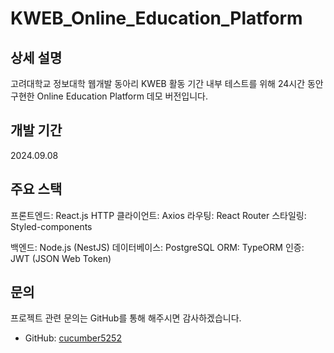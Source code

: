 # KWEB_Online_Education_Platform

## 상세 설명
고려대학교 정보대학 웹개발 동아리 KWEB 활동 기간 내부 테스트를 위해 24시간 동안 구현한 Online Education Platform 데모 버전입니다.

## 개발 기간

2024.09.08

## 주요 스택
프론트엔드: React.js
HTTP 클라이언트: Axios
라우팅: React Router
스타일링: Styled-components

백엔드: Node.js (NestJS)
데이터베이스: PostgreSQL
ORM: TypeORM
인증: JWT (JSON Web Token)

## 문의

프로젝트 관련 문의는 GitHub를 통해 해주시면 감사하겠습니다.

-   GitHub: [cucumber5252](https://github.com/cucumber5252)
